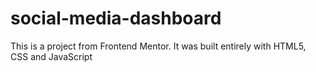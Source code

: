 # social-media-dashboard
This is a project from Frontend Mentor. It was built entirely with HTML5, CSS and JavaScript
